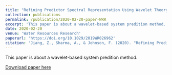 ```yaml
---
title: "Refining Predictor Spectral Representation Using Wavelet Theory for Improved Natural System Modeling"
collection: publications
permalink: /publication/2020-02-20-paper-WRR
excerpt: 'This paper is about a wavelet-based system predition method.'
date: 2020-02-20
venue: 'Water Resources Research'
paperurl: 'https://doi.org/10.1029/2019WR026962'
citation: 'Jiang, Z., Sharma, A., & Johnson, F. (2020). "Refining Predictor Spectral Representation Using Wavelet Theory for Improved Natural System Modeling." <i>Water Resources Research</i>. 56(3), e2019WR026962.'
---
```

This paper is about a wavelet-based system predition method.

[Download paper here](http://LixianSu.github.io/files/Jiang-WRR-2020.pdf)

